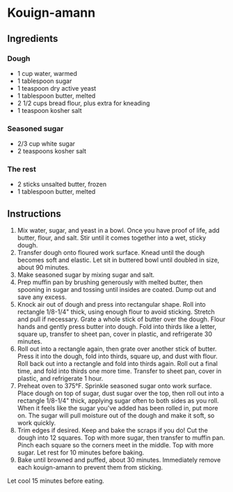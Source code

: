 # Kouign-amann

## Ingredients

### Dough

- 1 cup water, warmed
- 1 tablespoon sugar
- 1 teaspoon dry active yeast
- 1 tablespoon butter, melted
- 2 1/2 cups bread flour, plus extra for kneading
- 1 teaspoon kosher salt

### Seasoned sugar

- 2/3 cup white sugar
- 2 teaspoons kosher salt

### The rest

- 2 sticks unsalted butter, frozen
- 1 tablespoon butter, melted

## Instructions

1. Mix water, sugar, and yeast in a bowl. Once you have proof of life, add butter, flour, and salt. Stir until it comes together into a wet, sticky dough.
2. Transfer dough onto floured work surface. Knead until the dough becomes soft and elastic. Let sit in buttered bowl until doubled in size, about 90 minutes.
3. Make seasoned sugar by mixing sugar and salt.
4. Prep muffin pan by brushing generously with melted butter, then spooning in sugar and tossing until insides are coated. Dump out and save any excess.
5. Knock air out of dough and press into rectangular shape. Roll into rectangle 1/8-1/4" thick, using enough flour to avoid sticking. Stretch and pull if necessary. Grate a whole stick of butter over the dough. Flour hands and gently press butter into dough. Fold into thirds like a letter, square up, transfer to sheet pan, cover in plastic, and refrigerate 30 minutes.
6. Roll out into a rectangle again, then grate over another stick of butter. Press it into the dough, fold into thirds, square up, and dust with flour. Roll back out into a rectangle and fold into thirds again. Roll out a final time, and fold into thirds one more time. Transfer to sheet pan, cover in plastic, and refrigerate 1 hour.
7. Preheat oven to 375&deg;F. Sprinkle seasoned sugar onto work surface. Place dough on top of sugar, dust sugar over the top, then roll out into a rectangle 1/8-1/4" thick, applying sugar often to both sides as you roll. When it feels like the sugar you've added has been rolled in, put more on. The sugar will pull moisture out of the dough and make it soft, so work quickly.
8. Trim edges if desired. Keep and bake the scraps if you do! Cut the dough into 12 squares. Top with more sugar, then transfer to muffin pan. Pinch each square so the corners meet in the middle. Top with more sugar. Let rest for 10 minutes before baking.
9. Bake until browned and puffed, about 30 minutes. Immediately remove each kouign-amann to prevent them from sticking.

Let cool 15 minutes before eating.
